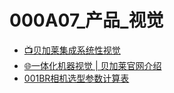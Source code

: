 # 000A07_产品_视觉

- [📺贝加莱集成系统性视觉](https://app9qg8os8w3630.pc.xiaoe-tech.com/p/t_pc/course_pc_detail/video/v_5d5ba3a215b6a_0xLzvcuI)
- [🌐一体化机器视觉 | 贝加莱官网介绍](https://www.br-automation.com/zh/products/vision-systems/)
- [001BR相机选型参数计算表](001BR相机选型参数计算表.md)
